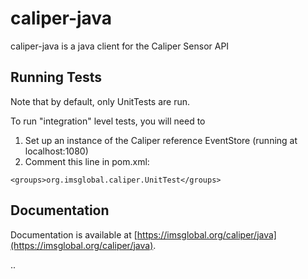 caliper-java
==============

caliper-java is a java client for the Caliper Sensor API

## Running Tests

Note that by default, only UnitTests are run.

To run "integration" level tests, you will need to

1. Set up an instance of the Caliper reference EventStore (running at localhost:1080)
2. Comment this line in pom.xml:  
```
<groups>org.imsglobal.caliper.UnitTest</groups>
```

## Documentation

Documentation is available at [https://imsglobal.org/caliper/java](https://imsglobal.org/caliper/java).

..
